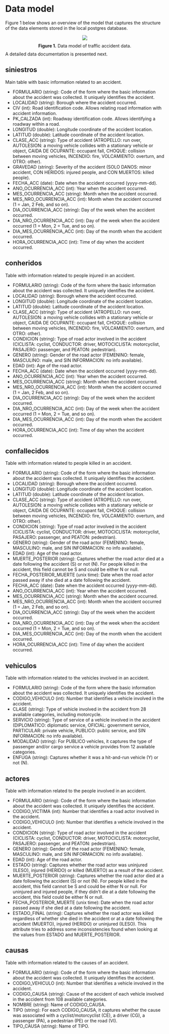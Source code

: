# Data model

Figure 1 below shows an overview of the model that captures the structure of the data elements stored in the local postgres database.

<p style="line-height:0.5" align="center">
	<img src="data_model.png" />
</p>
<p style="line-height:0.5" align="center"><b>Figure 1.</b> Data model of traffic accident data.</p>

A detailed data documentation is presented next.

## siniestros

Main table with basic information related to an accident.

* FORMULARIO (string): Code of the form where the basic information  about the accident was collected. It uniquely identifies the accident.
* LOCALIDAD (string): Borough where the accident occurred.
* CIV (int): Road identification code. Allows relating road information with accident information.
* PK_CALZADA (int): Roadway identification code. Allows identifying a roadway within a road.
* LONGITUD (double): Longitude coordinate of the accident location.
* LATITUD (double): Latitude coordinate of the accident location.
* CLASE_ACC (string): Type of accident (ATROPELLO: run over, AUTOLESION: a moving vehicle collides with a stationary vehicle or object, CAIDA DE OCUPANTE: occupant fall, CHOQUE: collision between moving vehicles, INCENDIO: fire, VOLCAMIENTO: overturn, and OTRO: other).
* GRAVEDAD (string): Severity of the accident (SOLO DANOS: minor accident, CON HERIDOS: injured people, and CON MUERTOS: killed people).
* FECHA_ACC (date): Date when the accident occurred (yyyy-mm-dd).
* ANO_OCURRENCIA_ACC (int): Year when the accident occurred.
* MES_OCURRENCIA_ACC (string): Month when the accident occurred.
* MES_NRO_OCURRENCIA_ACC (int): Month when the accident occurred (1 = Jan, 2 Feb, and so on).
* DIA_OCURRENCIA_ACC (string): Day of the week when the accident occurred.
* DIA_NRO_OCURRENCIA_ACC (int): Day of the week when the accident occurred (1 = Mon, 2 = Tue, and so on).
* DIA_MES_OCURRENCIA_ACC (int): Day of the month when the accident occurred. 
* HORA_OCURRENCIA_ACC (int): Time of day when the accident occurred.

## conheridos

Table with information related to people injured in an accident.

* FORMULARIO (string): Code of the form where the basic information  about the accident was collected. It uniquely identifies the accident.
* LOCALIDAD (string): Borough where the accident occurred.
* LONGITUD (double): Longitude coordinate of the accident location.
* LATITUD (double): Latitude coordinate of the accident location.
* CLASE_ACC (string): Type of accident (ATROPELLO: run over, AUTOLESION: a moving vehicle collides with a stationary vehicle or object, CAIDA DE OCUPANTE: occupant fall, CHOQUE: collision between moving vehicles, INCENDIO: fire, VOLCAMIENTO: overturn, and OTRO: other).
* CONDICION (string): Type of road actor involved in the accident (CICLISTA: cyclist, CONDUCTOR: driver, MOTOCICLISTA: motorcyclist, PASAJERO: passenger, and PEATON: pedestrian).
* GENERO (string): Gender of the road actor (FEMENINO: female, MASCULINO: male, and SIN INFORMACION: no info available).
* EDAD (int): Age of the road actor.
* FECHA_ACC (date): Date when the accident occurred (yyyy-mm-dd).
* ANO_OCURRENCIA_ACC (int): Year when the accident occurred.
* MES_OCURRENCIA_ACC (string): Month when the accident occurred.
* MES_NRO_OCURRENCIA_ACC (int): Month when the accident occurred (1 = Jan, 2 Feb, and so on).
* DIA_OCURRENCIA_ACC (string): Day of the week when the accident occurred.
* DIA_NRO_OCURRENCIA_ACC (int): Day of the week when the accident occurred (1 = Mon, 2 = Tue, and so on).
* DIA_MES_OCURRENCIA_ACC (int): Day of the month when the accident occurred. 
* HORA_OCURRENCIA_ACC (int): Time of day when the accident occurred.

## confallecidos

Table with information related to people killed in an accident.

* FORMULARIO (string): Code of the form where the basic information  about the accident was collected. It uniquely identifies the accident.
* LOCALIDAD (string): Borough where the accident occurred.
* LONGITUD (double): Longitude coordinate of the accident location.
* LATITUD (double): Latitude coordinate of the accident location.
* CLASE_ACC (string): Type of accident (ATROPELLO: run over, AUTOLESION: a moving vehicle collides with a stationary vehicle or object, CAIDA DE OCUPANTE: occupant fall, CHOQUE: collision between moving vehicles, INCENDIO: fire, VOLCAMIENTO: overturn, and OTRO: other).
* CONDICION (string): Type of road actor involved in the accident (CICLISTA: cyclist, CONDUCTOR: driver, MOTOCICLISTA: motorcyclist, PASAJERO: passenger, and PEATON: pedestrian).
* GENERO (string): Gender of the road actor (FEMENINO: female, MASCULINO: male, and SIN INFORMACION: no info available).
* EDAD (int): Age of the road actor.
* MUERTE_POSTERIOR (string): Captures whether the road actor died at a date following the accident (S) or not (N). For people killed in the accident, this field cannot be S and could be either N or null.
* FECHA_POSTERIOR_MUERTE (unix time): Date when the road actor passed away if she died at a date following the accident.
* FECHA_ACC (date): Date when the accident occurred (yyyy-mm-dd).
* ANO_OCURRENCIA_ACC (int): Year when the accident occurred.
* MES_OCURRENCIA_ACC (string): Month when the accident occurred.
* MES_NRO_OCURRENCIA_ACC (int): Month when the accident occurred (1 = Jan, 2 Feb, and so on).
* DIA_OCURRENCIA_ACC (string): Day of the week when the accident occurred.
* DIA_NRO_OCURRENCIA_ACC (int): Day of the week when the accident occurred (1 = Mon, 2 = Tue, and so on).
* DIA_MES_OCURRENCIA_ACC (int): Day of the month when the accident occurred. 
* HORA_OCURRENCIA_ACC (int): Time of day when the accident occurred.

## vehiculos

Table with information related to the vehicles involved in an accident.

* FORMULARIO (string): Code of the form where the basic information  about the accident was collected. It uniquely identifies the accident.
* CODIGO_VEHICULO (int): Number that identifies a vehicle involved in the accident.
* CLASE (string): Type of vehicle involved in the accident from 28 available categories, including motorcycle.
* SERVICIO (string): Type of service of a vehicle involved in the accident (DIPLOMATICO: diplomatic service, OFICIAL: government service, PARTICULAR: private vehicle, PUBLICO: public service, and SIN INFORMACION: no info available).
* MODALIDAD (string): For PUBLICO vehicles, it captures the type of passenger and/or cargo service a vehicle provides from 12 available categories.
* ENFUGA (string): Captures whether it was a hit-and-run vehicle (Y) or not (N).

## actores

Table with information related to the people involved in an accident.

* FORMULARIO (string): Code of the form where the basic information  about the accident was collected. It uniquely identifies the accident.
* CODIGO_VICTIMA (int): Number that identifies a road actor involved in the accident.
* CODIGO_VEHICULO (int): Number that identifies a vehicle involved in the accident.
* CONDICION (string): Type of road actor involved in the accident (CICLISTA: cyclist, CONDUCTOR: driver, MOTOCICLISTA: motorcyclist, PASAJERO: passenger, and PEATON: pedestrian).
* GENERO (string): Gender of the road actor (FEMENINO: female, MASCULINO: male, and SIN INFORMACION: no info available).
* EDAD (int): Age of the road actor.
* ESTADO (string): Captures whether the road actor was uninjured (ILESO), injured (HERIDO) or killed (MUERTO) as a result of the accident.
* MUERTE_POSTERIOR (string): Captures whether the road actor died at a date following the accident (S) or not (N). For people killed in the accident, this field cannot be S and could be either N or null. For uninjured and injured people, if they didn’t die at a date following the accident, this field could be either N or null.
* FECHA_POSTERIOR_MUERTE (unix time): Date when the road actor passed away if she died at a date following the accident.
* ESTADO_FINAL (string): Captures whether the road actor was killed regardless of whether she died in the accident or at a date following the accident (MUERTO), injured (HERIDO) or uninjured (ILESO). This attribute tries to address some inconsistencies found when looking at the values from ESTADO and MUERTE_POSTERIOR. 

## causas

Table with information related to the causes of an accident.

* FORMULARIO (string): Code of the form where the basic information  about the accident was collected. It uniquely identifies the accident.
* CODIGO_VEHICULO (int): Number that identifies a vehicle involved in the accident.
* CODIGO_CAUSA (string): Cause of the accident of each vehicle involved in the accident from 108 available categories.
* NOMBRE (string): Name of CODIGO_CAUSA.
* TIPO (string): For each CODIGO_CAUSA, it captures whether the cause was associated with a cyclist/motorcyclist (CE), a driver (CG), a passenger (PA), a pedestrian (PE) or the road (VI).
* TIPO_CAUSA (string): Name of TIPO.